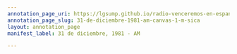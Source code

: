 ```yaml
---
annotation_page_uri: https://lgsump.github.io/radio-venceremos-en-espanol/annotations/31-de-diciembre-1981-am-canvas-1-m-sica.json
annotation_page_slug: 31-de-diciembre-1981-am-canvas-1-m-sica
layout: annotation_page
manifest_label: 31 de diciembre, 1981 - AM

---
```

